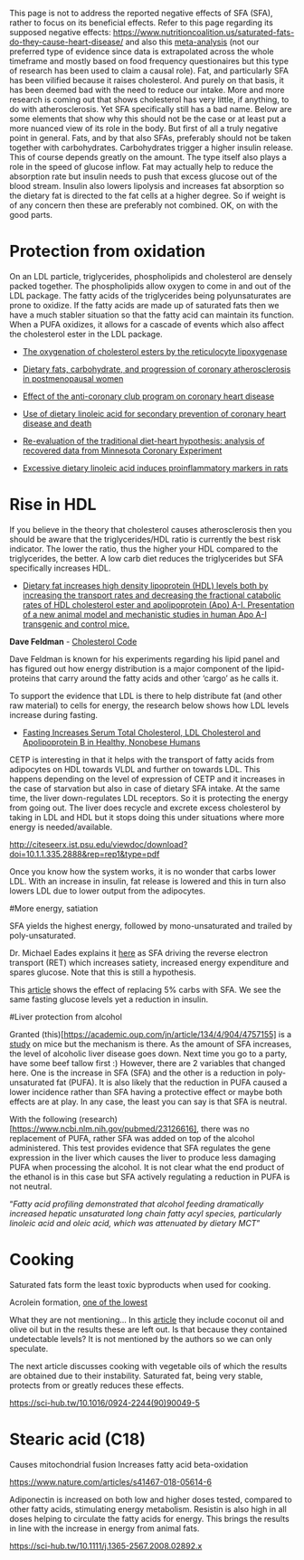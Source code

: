 This page is not to address the reported negative effects of SFA (SFA), rather to focus on its beneficial effects.  Refer to this page regarding its supposed negative effects: https://www.nutritioncoalition.us/saturated-fats-do-they-cause-heart-disease/ and also this [meta-analysis](https://www.ncbi.nlm.nih.gov/pmc/articles/PMC2824152/) (not our preferred type of evidence since data is extrapolated across the whole timeframe and mostly based on food frequency questionaires but this type of research has been used to claim a causal role).
Fat, and particularly SFA has been vilified because it raises cholesterol.  And purely on that basis, it has been deemed bad with the need to reduce our intake.  More and more research is coming out that shows cholesterol has very little, if anything, to do with atherosclerosis.  Yet SFA specifically still has a bad name.  Below are some elements that show why this should not be the case or at least put a more nuanced view of its role in the body.
But first of all a truly negative point in general.  Fats, and by that also SFAs, preferably should not be taken together with carbohydrates.  Carbohydrates trigger a higher insulin release.  This of course depends greatly on the amount.  The type itself also plays a role in the speed of glucose inflow.  Fat may actually help to reduce the absorption rate but insulin needs to push that excess glucose out of the blood stream.  Insulin also lowers lipolysis and increases fat absorption so the dietary fat is directed to the fat cells at a higher degree.  So if weight is of any concern then these are preferably not combined.
OK, on with the good parts.

# Protection from oxidation

On an LDL particle, triglycerides, phospholipids and cholesterol are densely packed together.  The phospholipids allow oxygen to come in and out of the LDL package.  The fatty acids of the triglycerides being polyunsaturates are prone to oxidize.  If the fatty acids are made up of saturated fats then we have a much stabler situation so that the fatty acid can maintain its function.  When a PUFA oxidizes, it allows for a cascade of events which also affect the cholesterol ester in the LDL package.

* [The oxygenation of cholesterol esters by the reticulocyte lipoxygenase](https://febs.onlinelibrary.wiley.com/doi/pdf/10.1016/0014-5793%2891%2980263-3)

* [Dietary fats, carbohydrate, and progression of coronary atherosclerosis in postmenopausal women](https://watermark.silverchair.com/1175.pdf?token=AQECAHi208BE49Ooan9kkhW_Ercy7Dm3ZL_9Cf3qfKAc485ysgAAAjYwggIyBgkqhkiG9w0BBwagggIjMIICHwIBADCCAhgGCSqGSIb3DQEHATAeBglghkgBZQMEAS4wEQQMASDiHArMdj3cVjvfAgEQgIIB6UoeDfapynvLaJ6hJ3xPgq9m7FqR6ILjl_I89Nra2nfOh6hUK5JpII0Q6bmnB95tDz-EnKNg_eINVrxnDMv1SRgGdRVn5mrk_LakUauThxSdbnZc2saO2lAVK3P2nl2EOj8MtZpksMHlztkv2h_T6cMYOPmX0GZBU5hTqxK78bfNUGhiuBGfD6BQM3FmLv8eLQyDpCD4ubzfamNEXoJLvMzl0Hg5DqAC5Ezv1XtKifp9YIUeAFgevGBiov2MLL4H_2Igc5dxvj5j1pcGxm7H8eezO3ik8aG0_LsKDZe1Yr1cABHKB-gvVQ4_0EGPUXSzoFc0bbiNcY7GhxcDA0N1mXHrK5WoCjjIqbo7NiCJBUa3YuaQ49Af_gUQIbbEl5tq_kt66A9yoNWtcm2s4Lu-Y6IQqX_DTLEXqiFAVv_tV_tgdK2HDqaVjGjX468Z3d99mDhIkLma8FfUCJ_v5rM2doquH51J6zomzOzWXyXnTPdwGXKTXZ4haFXjJQJS_gUmG8LqURIUYHLN6fm9PxnpGbVY85tvhKYMJkYWNsuuUF_htCzAmKVTEjr5EmzeRE4rEW3GfeOQnCxLcuLGsp5NW3O7IBieSA3nmWGK4vy4JYRYahvXuhBa-KFicKZdSoCoNRFSFgix13SXYA)

* [Effect of the anti-coronary club program on coronary heart disease](https://pdfs.semanticscholar.org/12cd/73d7b49373d85ed4832d0b02241c9e018e54.pdf)

* [Use of dietary linoleic acid for secondary prevention of coronary heart disease and death](https://www.bmj.com/content/346/bmj.e8707.full.pdf)

* [Re-evaluation of the traditional diet-heart hypothesis: analysis of recovered data from Minnesota Coronary Experiment](https://www.bmj.com/content/bmj/353/bmj.i1246.full.pdf)

* [Excessive dietary linoleic acid induces proinflammatory markers in rats](https://www.sciencedirect.com/science/article/pii/S0955286315001746)

# Rise in HDL

If you believe in the theory that cholesterol causes atherosclerosis then you should be aware that the triglycerides/HDL ratio is currently the best risk indicator.  The lower the ratio, thus the higher your HDL compared to the triglycerides, the better.  A low carb diet reduces the triglycerides but SFA specifically increases HDL.

* [Dietary fat increases high density lipoprotein (HDL) levels both by increasing the transport rates and decreasing the fractional catabolic rates of HDL cholesterol ester and apolipoprotein (Apo) A-I. Presentation of a new animal model and mechanistic studies in human Apo A-I transgenic and control mice.](https://www.ncbi.nlm.nih.gov/pmc/articles/PMC288145/)

**Dave Feldman** - [Cholesterol Code](https://cholesterolcode.com)

Dave Feldman is known for his experiments regarding his lipid panel and has figured out how energy distribution is a major component of the lipid-proteins that carry around the fatty acids and other ‘cargo’ as he calls it.

To support the evidence that LDL is there to help distribute fat (and other raw material) to cells for energy, the research below shows how LDL levels increase during fasting.

* [Fasting Increases Serum Total Cholesterol, LDL Cholesterol and Apolipoprotein B in Healthy, Nonobese Humans](https://academic.oup.com/jn/article/129/11/2005/4721856)

CETP is interesting in that it helps with the transport of fatty acids from adipocytes on HDL towards VLDL and further on towards LDL.  This happens depending on the level of expression of CETP and it increases in the case of starvation but also in case of dietary SFA intake.  At the same time, the liver down-regulates LDL receptors.  So it is protecting the energy from going out.  The liver does recycle and excrete excess cholesterol by taking in LDL and HDL but it stops doing this under situations where more energy is needed/available.

http://citeseerx.ist.psu.edu/viewdoc/download?doi=10.1.1.335.2888&rep=rep1&type=pdf

Once you know how the system works, it is no wonder that carbs lower LDL.  With an increase in insulin, fat release is lowered and this in turn also lowers LDL due to lower output from the adipocytes.

#More energy, satiation

SFA yields the highest energy, followed by mono-unsaturated and trailed by poly-unsaturated.

Dr. Michael Eades explains it [here](https://www.youtube.com/watch?v=pIRurLnQ8oo) as SFA driving the reverse electron transport (RET) which increases satiety, increased energy expenditure and spares glucose.  Note that this is still a hypothesis.

This [article](http://journals.plos.org/plosmedicine/article?id=10.1371/journal.pmed.1002087) shows the effect of replacing 5% carbs with SFA.  We see the same fasting glucose levels yet a reduction in insulin.

#Liver protection from alcohol

Granted (this)[https://academic.oup.com/jn/article/134/4/904/4757155] is a [study](http://jpet.aspetjournals.org/content/jpet/299/2/638.full.pdf) on mice but the mechanism is there.  As the amount of SFA increases, the level of alcoholic liver disease goes down.  Next time you go to a party, have some beef tallow first :)  However, there are 2 variables that changed here.  One is the increase in SFA (SFA) and the other is a reduction in poly-unsaturated fat (PUFA).  It is also likely that the reduction in PUFA caused a lower incidence rather than SFA having a protective effect or maybe both effects are at play.  In any case, the least you can say is that SFA is neutral.

With the following (research)[https://www.ncbi.nlm.nih.gov/pubmed/23126616], there was no replacement of PUFA, rather SFA was added on top of the alcohol administered.  This test provides evidence that SFA regulates the gene expression in the liver which causes the liver to produce less damaging PUFA when processing the alcohol.  It is not clear what the end product of the ethanol is in this case but SFA actively regulating a reduction in PUFA is not neutral.

“*Fatty acid profiling demonstrated that alcohol feeding dramatically increased hepatic unsaturated long chain fatty acyl species, particularly linoleic acid and oleic acid, which was attenuated by dietary MCT*”

# Cooking

Saturated fats form the least toxic byproducts when used for cooking.

Acrolein formation, [one of the lowest](https://sci-hub.tw/10.1021/jf00078a014)

What they are not mentioning... In this [article](https://sci-hub.tw/10.1006/enrs.1998.3876) they include coconut oil and olive oil but in the results these are left out.  Is that because they contained undetectable levels?  It is not mentioned by the authors so we can only speculate.



The next article discusses cooking with vegetable oils of which the results are obtained due to their instability.  Saturated fat, being very stable, protects from or greatly reduces these effects.

https://sci-hub.tw/10.1016/0924-2244(90)90049-5 

# Stearic acid (C18)

Causes mitochondrial fusion
Increases fatty acid beta-oxidation

https://www.nature.com/articles/s41467-018-05614-6

Adiponectin is increased on both low and higher doses tested, compared to other fatty acids, stimulating energy metabolism.  Resistin is also high in all doses helping to circulate the fatty acids for energy.  This brings the results in line with the increase in energy from animal fats.

https://sci-hub.tw/10.1111/j.1365-2567.2008.02892.x
